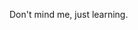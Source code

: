 Don't mind me, just learning.

<!---
thaosubs/thaosubs is a ✨ special ✨ repository because its `README.md` (this file) appears on your GitHub profile.
You can click the Preview link to take a look at your changes.
--->
